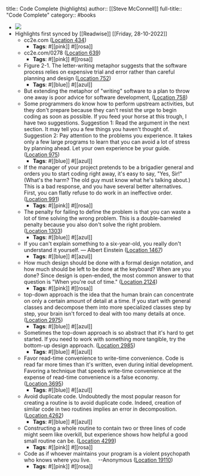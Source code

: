 title:: Code Complete (highlights)
author:: [[Steve McConnell]]
full-title:: "Code Complete"
category:: #books

- ![](https://images-na.ssl-images-amazon.com/images/I/51MEZDyKvZL._SL200_.jpg)
- Highlights first synced by [[Readwise]] [[Friday, 28-10-2022]]
	- cc2e.com ([Location 434](https://readwise.io/to_kindle?action=open&asin=B00JDMPOSY&location=434))
		- **Tags**: #[[pink]] #[[rosa]]
	- cc2e.com/0278 ([Location 639](https://readwise.io/to_kindle?action=open&asin=B00JDMPOSY&location=639))
		- **Tags**: #[[pink]] #[[rosa]]
	- Figure 2-1. The letter-writing metaphor suggests that the software process relies on expensive trial and error rather than careful planning and design ([Location 752](https://readwise.io/to_kindle?action=open&asin=B00JDMPOSY&location=752))
		- **Tags**: #[[blue]] #[[azul]]
	- But extending the metaphor of "writing" software to a plan to throw one away is poor advice for software development, ([Location 758](https://readwise.io/to_kindle?action=open&asin=B00JDMPOSY&location=758))
	- Some programmers do know how to perform upstream activities, but they don't prepare because they can't resist the urge to begin coding as soon as possible. If you feed your horse at this trough, I have two suggestions. Suggestion 1: Read the argument in the next section. It may tell you a few things you haven't thought of. Suggestion 2: Pay attention to the problems you experience. It takes only a few large programs to learn that you can avoid a lot of stress by planning ahead. Let your own experience be your guide. ([Location 975](https://readwise.io/to_kindle?action=open&asin=B00JDMPOSY&location=975))
		- **Tags**: #[[blue]] #[[azul]]
	- If the manager of your project pretends to be a brigadier general and orders you to start coding right away, it's easy to say, "Yes, Sir!" (What's the harm? The old guy must know what he's talking about.) This is a bad response, and you have several better alternatives. First, you can flatly refuse to do work in an ineffective order. ([Location 991](https://readwise.io/to_kindle?action=open&asin=B00JDMPOSY&location=991))
		- **Tags**: #[[pink]] #[[rosa]]
	- The penalty for failing to define the problem is that you can waste a lot of time solving the wrong problem. This is a double-barreled penalty because you also don't solve the right problem. ([Location 1303](https://readwise.io/to_kindle?action=open&asin=B00JDMPOSY&location=1303))
		- **Tags**: #[[blue]] #[[azul]]
	- If you can't explain something to a six-year-old, you really don't understand it yourself. — Albert Einstein ([Location 1467](https://readwise.io/to_kindle?action=open&asin=B00JDMPOSY&location=1467))
		- **Tags**: #[[blue]] #[[azul]]
	- How much design should be done with a formal design notation, and how much should be left to be done at the keyboard? When are you done? Since design is open-ended, the most common answer to that question is "When you're out of time." ([Location 2124](https://readwise.io/to_kindle?action=open&asin=B00JDMPOSY&location=2124))
		- **Tags**: #[[pink]] #[[rosa]]
	- top-down approach is the idea that the human brain can concentrate on only a certain amount of detail at a time. If you start with general classes and decompose them into more specialized classes step by step, your brain isn't forced to deal with too many details at once. ([Location 2975](https://readwise.io/to_kindle?action=open&asin=B00JDMPOSY&location=2975))
		- **Tags**: #[[blue]] #[[azul]]
	- Sometimes the top-down approach is so abstract that it's hard to get started. If you need to work with something more tangible, try the bottom-up design approach. ([Location 2985](https://readwise.io/to_kindle?action=open&asin=B00JDMPOSY&location=2985))
		- **Tags**: #[[blue]] #[[azul]]
	- Favor read-time convenience to write-time convenience. Code is read far more times than it's written, even during initial development. Favoring a technique that speeds write-time convenience at the expense of read-time convenience is a false economy. ([Location 3695](https://readwise.io/to_kindle?action=open&asin=B00JDMPOSY&location=3695))
		- **Tags**: #[[blue]] #[[azul]]
	- Avoid duplicate code. Undoubtedly the most popular reason for creating a routine is to avoid duplicate code. Indeed, creation of similar code in two routines implies an error in decomposition. ([Location 4262](https://readwise.io/to_kindle?action=open&asin=B00JDMPOSY&location=4262))
		- **Tags**: #[[blue]] #[[azul]]
	- Constructing a whole routine to contain two or three lines of code might seem like overkill, but experience shows how helpful a good small routine can be. ([Location 4299](https://readwise.io/to_kindle?action=open&asin=B00JDMPOSY&location=4299))
		- **Tags**: #[[pink]] #[[rosa]]
	- Code as if whoever maintains your program is a violent psychopath who knows where you live.     --Anonymous ([Location 19110](https://readwise.io/to_kindle?action=open&asin=B00JDMPOSY&location=19110))
		- **Tags**: #[[pink]] #[[rosa]]